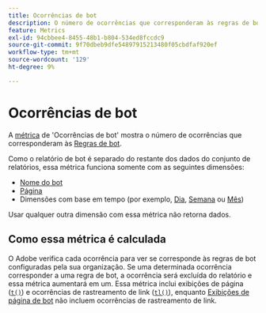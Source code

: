 ```yaml
---
title: Ocorrências de bot
description: O número de ocorrências que corresponderam às regras de bot.
feature: Metrics
exl-id: 94cbbee4-8455-48b1-b804-534ed8fccdc9
source-git-commit: 9f70dbeb9dfe54897915213480f05cbdfaf920ef
workflow-type: tm+mt
source-wordcount: '129'
ht-degree: 9%

---
```


# Ocorrências de bot

A [métrica](overview.md) de &#39;Ocorrências de bot&#39; mostra o número de ocorrências que corresponderam às [Regras de bot](/help/admin/admin/c-manage-report-suites/c-edit-report-suites/general/bot-removal/bot-rules.md).

Como o relatório de bot é separado do restante dos dados do conjunto de relatórios, essa métrica funciona somente com as seguintes dimensões:

* [Nome do bot ](../dimensions/bot-name.md)
* [Página](../dimensions/page.md)
* Dimensões com base em tempo (por exemplo, [Dia](../dimensions/day.md), [Semana](../dimensions/week.md) ou [Mês](../dimensions/month.md))

Usar qualquer outra dimensão com essa métrica não retorna dados.

## Como essa métrica é calculada

O Adobe verifica cada ocorrência para ver se corresponde às regras de bot configuradas pela sua organização. Se uma determinada ocorrência corresponder a uma regra de bot, a ocorrência será excluída do relatório e essa métrica aumentará em um. Essa métrica inclui exibições de página ([`t()`](/help/implement/vars/functions/t-method.md)) e ocorrências de rastreamento de link ([`tl()`](/help/implement/vars/functions/tl-method.md)), enquanto [Exibições de página de bot](bot-page-views.md) não incluem ocorrências de rastreamento de link.
